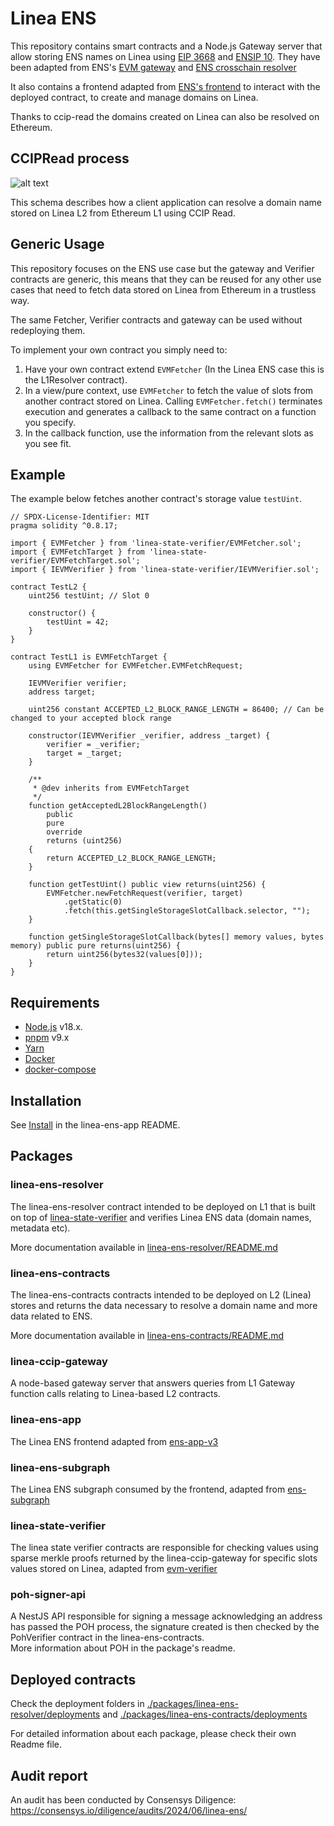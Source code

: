 # Linea ENS

This repository contains smart contracts and a Node.js Gateway server that allow storing ENS names on Linea using [EIP 3668](https://eips.ethereum.org/EIPS/eip-3668) and [ENSIP 10](https://docs.ens.domains/ens-improvement-proposals/ensip-10-wildcard-resolution).
They have been adapted from ENS's [EVM gateway](https://github.com/ensdomains/evmgateway) and [ENS crosschain resolver](https://github.com/ensdomains/ens-evmgateway/tree/master/crosschain-resolver)

It also contains a frontend adapted from [ENS's frontend](https://github.com/ensdomains/ens-app-v3) to interact with the deployed contract, to create and manage domains on Linea.

Thanks to ccip-read the domains created on Linea can also be resolved on Ethereum.

## CCIPRead process

![alt text](./media/LineaENSCCIPRead.png?raw=true)

This schema describes how a client application can resolve a domain name stored on Linea L2 from Ethereum L1 using CCIP Read.

## Generic Usage

This repository focuses on the ENS use case but the gateway and Verifier contracts are generic, this means that they can be reused for any other use cases
that need to fetch data stored on Linea from Ethereum in a trustless way.

The same Fetcher, Verifier contracts and gateway can be used without redeploying them.

To implement your own contract you simply need to:

1.  Have your own contract extend `EVMFetcher` (In the Linea ENS case this is the L1Resolver contract).
2.  In a view/pure context, use `EVMFetcher` to fetch the value of slots from another contract stored on Linea. Calling `EVMFetcher.fetch()` terminates execution and generates a callback to the same contract on a function you specify.
3.  In the callback function, use the information from the relevant slots as you see fit.

## Example

The example below fetches another contract's storage value `testUint`.

```
// SPDX-License-Identifier: MIT
pragma solidity ^0.8.17;

import { EVMFetcher } from 'linea-state-verifier/EVMFetcher.sol';
import { EVMFetchTarget } from 'linea-state-verifier/EVMFetchTarget.sol';
import { IEVMVerifier } from 'linea-state-verifier/IEVMVerifier.sol';

contract TestL2 {
    uint256 testUint; // Slot 0

    constructor() {
        testUint = 42;
    }
}

contract TestL1 is EVMFetchTarget {
    using EVMFetcher for EVMFetcher.EVMFetchRequest;

    IEVMVerifier verifier;
    address target;

    uint256 constant ACCEPTED_L2_BLOCK_RANGE_LENGTH = 86400; // Can be changed to your accepted block range

    constructor(IEVMVerifier _verifier, address _target) {
        verifier = _verifier;
        target = _target;
    }

    /**
     * @dev inherits from EVMFetchTarget
     */
    function getAcceptedL2BlockRangeLength()
        public
        pure
        override
        returns (uint256)
    {
        return ACCEPTED_L2_BLOCK_RANGE_LENGTH;
    }

    function getTestUint() public view returns(uint256) {
        EVMFetcher.newFetchRequest(verifier, target)
            .getStatic(0)
            .fetch(this.getSingleStorageSlotCallback.selector, "");
    }

    function getSingleStorageSlotCallback(bytes[] memory values, bytes memory) public pure returns(uint256) {
        return uint256(bytes32(values[0]));
    }
}
```

## Requirements

- [Node.js](https://nodejs.org/en/download/package-manager) v18.x.
- [pnpm](https://pnpm.io/installation) v9.x
- [Yarn](https://classic.yarnpkg.com/lang/en/docs/install)
- [Docker](https://docs.docker.com/engine/install/)
- [docker-compose](https://docs.docker.com/compose/install/)

## Installation

See [Install](./packages/linea-ens-app/README.md#install) in the linea-ens-app README.

## Packages

### linea-ens-resolver

The linea-ens-resolver contract intended to be deployed on L1 that is built on top of [linea-state-verifier](./packages/linea-state-verifier) and verifies Linea ENS data (domain names, metadata etc).

More documentation available in [linea-ens-resolver/README.md](./packages/linea-ens-resolver/README.md)

### linea-ens-contracts

The linea-ens-contracts contracts intended to be deployed on L2 (Linea) stores and returns the data necessary to resolve a domain name and more data related to ENS.

More documentation available in [linea-ens-contracts/README.md](./packages/linea-ens-contracts/README.md)

### linea-ccip-gateway

A node-based gateway server that answers queries from L1 Gateway function calls relating to Linea-based L2 contracts.

### linea-ens-app

The Linea ENS frontend adapted from [ens-app-v3](https://github.com/ensdomains/ens-app-v3)

### linea-ens-subgraph

The Linea ENS subgraph consumed by the frontend, adapted from [ens-subgraph](https://github.com/ensdomains/ens-subgraph)

### linea-state-verifier

The linea state verifier contracts are responsible for checking values using sparse merkle proofs returned by the linea-ccip-gateway for specific slots values stored on Linea, adapted from [evm-verifier](https://github.com/ensdomains/evmgateway/tree/main/evm-verifier)

### poh-signer-api

A NestJS API responsible for signing a message acknowledging an address has passed the POH process, the signature created is then checked by the PohVerifier contract in the linea-ens-contracts.  
More information about POH in the package's readme.

## Deployed contracts

Check the deployment folders in [./packages/linea-ens-resolver/deployments](./packages/linea-ens-resolver/deployments) and [./packages/linea-ens-contracts/deployments](./packages/linea-ens-contracts/deployments)

For detailed information about each package, please check their own Readme file.

## Audit report

An audit has been conducted by Consensys Diligence: https://consensys.io/diligence/audits/2024/06/linea-ens/

